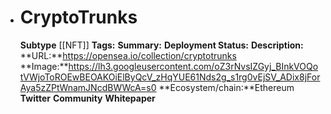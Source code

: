 - # CryptoTrunks
  **Subtype** [[NFT]]
  **Tags:** 
  **Summary:**
  **Deployment Status:**
  **Description:**
  **URL:**https://opensea.io/collection/cryptotrunks
  **Image:**https://lh3.googleusercontent.com/oZ3rNvsIZGyj_BInkVOQotVWjoToROEwBEOAKOiElByQcV_zHqYUE61Nds2g_s1rg0vEjSV_ADix8jForAya5zZPtWnamJNcdBWWcA=s0
  **Ecosystem/chain:**Ethereum
  **Twitter**
  **Community**
  **Whitepaper**